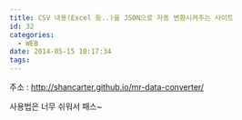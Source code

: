 ```yaml
---
title: CSV 내용(Excel 등..)을 JSON으로 자동 변환시켜주는 사이트
id: 32
categories:
  - WEB
date: 2014-05-15 10:17:34
tags:
---
```


주소 : http://shancarter.github.io/mr-data-converter/

사용법은 너무 쉬워서 패스~